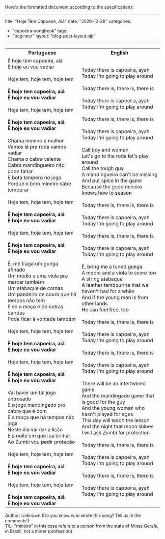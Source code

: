 Here's the formatted document according to the specifications:

---
title: "Hoje Tem Capoeira, Aiá"
date: "2020-12-28"
categories: 
  - "capoeira-songbook"
tags: 
  - "beginner"
layout: "blog-post-layout.njk"
---

<table class="capoeira-table">
    <tr class="header-row">
        <th>Portuguese</th>
        <th>English</th>
    </tr>
    <tr>
        <td>Ê hoje tem capoeira, aiá<br>
Ê hoje eu vou vadiar<br>
<br>
Hoje tem, hoje tem, hoje tem<br>
<br>
<strong>Ê hoje tem capoeira, aiá<br>
Ê hoje eu vou vadiar</strong><br>
<br>
Hoje tem, hoje tem, hoje tem<br>
<br>
<strong>Ê hoje tem capoeira, aiá<br>
Ê hoje eu vou vadiar</strong><br>
<br>
Chama menino e mulher<br>
Vamos lá pra roda vamos vadiar<br>
Chama o cabra valente<br>
Cabra mandingueiro não pode faltar<br>
E bota tempero no jogo<br>
Porque o bom mineiro sabe temperar<br>
<br>
Hoje tem, hoje tem, hoje tem<br>
<br>
<strong>Ê hoje tem capoeira, aiá<br>
Ê hoje eu vou vadiar</strong><br>
<br>
Hoje tem, hoje tem, hoje tem<br>
<br>
<strong>Ê hoje tem capoeira, aiá<br>
Ê hoje eu vou vadiar</strong><br>
<br>
Ê, me traga um gunga afinado<br>
Um médio e uma viola pra marcar também<br>
Um atabaque de cordas<br>
Um pandeiro de couro que há tempos não tem<br>
E se o moço é de outras bandas<br>
Pode ficar à vontade também<br>
<br>
Hoje tem, hoje tem, hoje tem<br>
<br>
<strong>Ê hoje tem capoeira, aiá<br>
Ê hoje eu vou vadiar</strong><br>
<br>
Hoje tem, hoje tem, hoje tem<br>
<br>
<strong>Ê hoje tem capoeira, aiá<br>
Ê hoje eu vou vadiar</strong><br>
<br>
Vai haver um tal jogo entrosado<br>
E o jogo mandingado pro cabra que é bom<br>
E a moça que há tempos não joga<br>
Neste dia vai dar a lição<br>
E à noite em que lua brilhar<br>
Ao Zumbi vou pedir proteção<br>
<br>
Hoje tem, hoje tem, hoje tem<br>
<br>
<strong>Ê hoje tem capoeira, aiá<br>
Ê hoje eu vou vadiar</strong><br>
<br>
Hoje tem, hoje tem, hoje tem<br>
<br>
<strong>Ê hoje tem capoeira, aiá<br>
Ê hoje eu vou vadiar</strong></td>
        <td>Today there is capoeira, ayah<br>
Today I'm going to play around<br>
<br>
Today there is, there is, there is<br>
<br>
Today there is capoeira, ayah<br>
Today I'm going to play around<br>
<br>
Today there is, there is, there is<br>
<br>
Today there is capoeira, ayah<br>
Today I'm going to play around<br>
<br>
Call boy and woman<br>
Let's go to the roda let's play around<br>
Call the tough guy<br>
A mandingueiro can't be missing<br>
And put spice in the game<br>
Because the good mineiro knows how to season<br>
<br>
Today there is, there is, there is<br>
<br>
Today there is capoeira, ayah<br>
Today I'm going to play around<br>
<br>
Today there is, there is, there is<br>
<br>
Today there is capoeira, ayah<br>
Today I'm going to play around<br>
<br>
Ê, bring me a tuned gunga<br>
A médio and a viola to score too<br>
A string atabaque<br>
A leather tambourine that we haven't had for a while<br>
And if the young man is from other lands<br>
He can feel free, too<br>
<br>
Today there is, there is, there is<br>
<br>
Today there is capoeira, ayah<br>
Today I'm going to play around<br>
<br>
Today there is, there is, there is<br>
<br>
Today there is capoeira, ayah<br>
Today I'm going to play around<br>
<br>
There will be an intertwined game<br>
And the mandingado game that is good for the guy<br>
And the young woman who hasn't played for ages<br>
This day will teach the lesson<br>
And the night that moon shines<br>
I will ask Zumbi for protection<br>
<br>
Today there is, there is, there is<br>
<br>
Today there is capoeira, ayah<br>
Today I'm going to play around<br>
<br>
Today there is, there is, there is<br>
<br>
Today there is capoeira, ayah<br>
Today I'm going to play around</td>
    </tr>
</table>

<figcaption>

Author: Unknown (Do you know who wrote this song? Tell us in the comments!)  
T/L: "mineiro" in this case refers to a person from the state of Minas Gerais, in Brazil, not a miner (profession).

</figcaption>